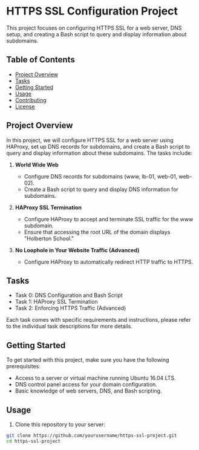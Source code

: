 # HTTPS SSL Configuration Project

This project focuses on configuring HTTPS SSL for a web server, DNS setup, and creating a Bash script to query and display information about subdomains.

## Table of Contents

- [Project Overview](#project-overview)
- [Tasks](#tasks)
- [Getting Started](#getting-started)
- [Usage](#usage)
- [Contributing](#contributing)
- [License](#license)

## Project Overview

In this project, we will configure HTTPS SSL for a web server using HAProxy, set up DNS records for subdomains, and create a Bash script to query and display information about these subdomains. The tasks include:

1. **World Wide Web**
   - Configure DNS records for subdomains (www, lb-01, web-01, web-02).
   - Create a Bash script to query and display DNS information for subdomains.

2. **HAProxy SSL Termination**
   - Configure HAProxy to accept and terminate SSL traffic for the www subdomain.
   - Ensure that accessing the root URL of the domain displays "Holberton School."

3. **No Loophole in Your Website Traffic (Advanced)**
   - Configure HAProxy to automatically redirect HTTP traffic to HTTPS.

## Tasks

- Task 0: DNS Configuration and Bash Script
- Task 1: HAProxy SSL Termination
- Task 2: Enforcing HTTPS Traffic (Advanced)

Each task comes with specific requirements and instructions, please refer to the individual task descriptions for more details.

## Getting Started

To get started with this project, make sure you have the following prerequisites:

- Access to a server or virtual machine running Ubuntu 16.04 LTS.
- DNS control panel access for your domain configuration.
- Basic knowledge of web servers, DNS, and Bash scripting.

## Usage

1. Clone this repository to your server:

```bash
git clone https://github.com/yourusername/https-ssl-project.git
cd https-ssl-project

